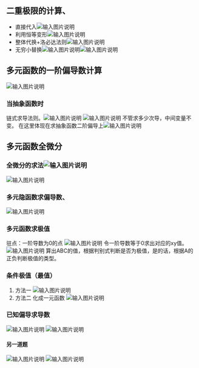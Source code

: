 ## 二重极限的计算、
- 直接代入![输入图片说明](/imgs/2024-05-01/v6IkMeZbpn0azu9p.png)
- 利用恒等变形![输入图片说明](/imgs/2024-05-01/zfpEkg68O0v8o8fX.png)
- 整体代换+洛必达法则![输入图片说明](/imgs/2024-05-01/LwOxVvxNFAthHdVJ.png)
- 无穷小替换![输入图片说明](/imgs/2024-05-01/JrfiEU3nmpZ8Kjwy.png)![输入图片说明](/imgs/2024-05-01/JECsiLN8Zwt7jUdo.png)
## 多元函数的一阶偏导数计算
![输入图片说明](/imgs/2024-05-01/fVrqAwUZK8dGhCD8.png)
 
 ### 当抽象函数时
 链式求导法则。![输入图片说明](/imgs/2024-05-01/1NOTzqEZa5qihBuR.png)
 ![输入图片说明](/imgs/2024-05-01/gq2QzwAgPFV03ayL.png)
 不管求多少次导，中间变量不变。
 在这里体现在求抽象函数二阶偏导上![输入图片说明](/imgs/2024-05-01/wUrv0rUqEc5tUJlg.png)
 ## 多元函数全微分
 ### 全微分的求法![输入图片说明](/imgs/2024-05-01/ugHg2qY1YCdoBxQb.png)
 ![输入图片说明](/imgs/2024-05-01/My7o1RHXEcnEnlzV.png)
 ### 多元隐函数求偏导数、
 ![输入图片说明](/imgs/2024-05-01/9LeN3nuOJi5NupsT.png)
 ### 多元函数求极值
 驻点：一阶导数为0的点
 ![输入图片说明](/imgs/2024-05-01/CAYtoSUB2BWOWQ5R.png)
   令一阶导数等于0求出对应的xy值。
   ![输入图片说明](/imgs/2024-05-01/miFEAkKn617eTzLd.png)
   算出ABC的值，根据判别式判断是否为极值，是的话，根据A的正负判断极值的类型。
   ### 条件极值（最值）
 1.   方法一 
![输入图片说明](/imgs/2024-05-01/zU6K08cp2hkURSzw.png)
 3. 方法二 化成一元函数
  ![输入图片说明](/imgs/2024-05-01/hiE949VkZZYaDgMQ.png)
  ### 已知偏导求导数
  ![输入图片说明](/imgs/2024-05-02/StXarfweaxbWScfw.png)
  ![输入图片说明](/imgs/2024-05-02/SMnOdMOxab7JYOOZ.png)
  #### 另一道题
  ![输入图片说明](/imgs/2024-05-02/K6lpUJcr92dFggLq.png)
  ![输入图片说明](/imgs/2024-05-02/Kt90MJGrcPBm877W.png)
<!--stackedit_data:
eyJoaXN0b3J5IjpbLTg3MTY2MjU3NCw3MDE4NzUxOTUsLTEyND
UwOTk3OTMsMTUwNDExODg1MiwtMTEzMzA1MDk3NSwtMjg1MDc1
MzgyLC0xMzM2Mzk2OTA3LC0yNjA5OTg2MjUsMTg5MjEyODY3Mi
wtMzYzMTA4OTI2LC05OTcyNzA0MzgsLTcyNjI0MTEwNiwtODAz
NzM3NzU1LDE2NTk4NTM3NzYsMjI5Nzc1OTM1XX0=
-->